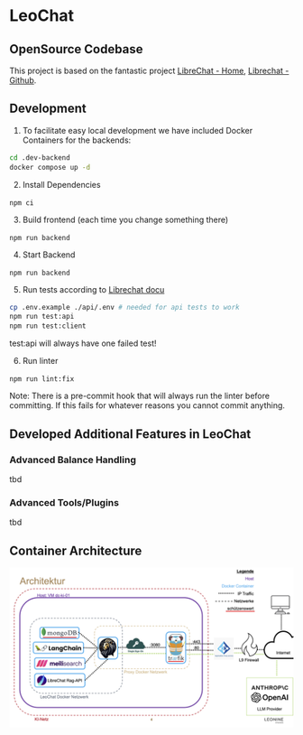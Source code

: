 # LeoChat

## OpenSource Codebase

This project is based on the fantastic project [LibreChat - Home](https://www.librechat.ai/), [Librechat - Github](https://github.com/danny-avila/LibreChat).

## Development

1. To facilitate easy local development we have included Docker Containers for the backends:

```sh
cd .dev-backend
docker compose up -d
```

2. Install Dependencies

`npm ci`

3. Build frontend (each time you change something there)

`npm run backend`

4. Start Backend

`npm run backend`

5. Run tests according to [Librechat docu](https://www.librechat.ai/docs/development/testing#local-unit-tests)

```sh 
cp .env.example ./api/.env # needed for api tests to work
npm run test:api
npm run test:client 
```

test:api will always have one failed test!

6. Run linter

`npm run lint:fix`

Note: There is a pre-commit hook that will always run the linter before committing. If this fails for whatever reasons you cannot commit anything. 

## Developed Additional Features in LeoChat

### Advanced Balance Handling

tbd

### Advanced Tools/Plugins

tbd

## Container Architecture

![Leochat Arch](LeoChat-Arch.png)
